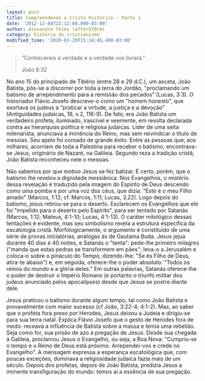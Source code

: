 ```yaml
---
layout: post
title: Compreendendo o Cristo Histórico - Parte 1
date: '2012-12-04T22:12:00.000-03:00'
author: Alexandre Teles (afterSt0rm)
category: história do cristianismo
modified_time: '2020-03-29T15:34:45.400-03:00'
---
```


> "Conhecereis a verdade e a verdade vos livrará."
> 
> João 8:32

No ano 15 do principado de Tibério (entre 28 e 29 d.C.), um asceta, João Batista, pôs-se a discorrer por toda a terra do Jordão, "proclamando um batismo de arrependimento para a remissão dos  pecados" (Lucas, 3:3). O historiador Flávio Josefo descreve-o como um "homem honesto", que exortava os judeus a "praticar a virtude, a justiça e a devoção" (Antiguidades judaicas, 18, v.2, 116-9). De fato, era João Batista um verdadeiro profeta, iluminado, irascível e veemente, em revolta declarada contra as hierarquias política e religiosa judaicas. Líder de uma seita milenarista, anunciava a iminência do Reino, mas sem reivindicar o título de messias. Seu apelo foi coroado de grande êxito. Entre as pessoas que, aos milhares, acorriam de toda a Palestina para receber o batismo, encontrava-se Jesus, originário de Nazaré, na Galileia. Segundo reza a tradição cristã, João Batista reconheceu nele o messias.

Não sabemos por que motivo Jesus se fez batizar. É certo, porém, que o batismo lhe revelou a dignidade messiânica. Nos Evangelhos, o mistério dessa revelação é traduzido pela imagem do Espírito de Deus descendo como uma pomba e por uma voz dos céus, que dizia: "Este é o meu Filho amado" (Marcos, 1:12; cf. Marcos, 1:11; Lucas, 3,22). Logo depois do batismo, jesus retirou-se para o deserto. Esclarecem os Evangelhos que ele foi "impelido para o deserto pelo Espírito", para ser tentado por Satanás (Marcos, 1:12; Mateus, 4:1-10; Lucas, 4:1-13). O caráter mitológico dessas tentações é evidente, mas seu simbolismo revela a estrutura específica da escatologia cristã. Morfologicamente, o argumento é constituído de uma série de provas iniciatórias, análogas às de Gautama Buda. Jesus jejua durante 40 dias e 40 noites, e Satanás o "tenta": pede-lhe primeiro milagres ("manda que estas pedras se transformem em pães"; leva-o a Jerusalém e coloca-o sobre o pináculo do Tempo, dizendo-lhe: "Se és Filho de Deus, atira-te abaixo") e, em seguida, oferece-lhe o poder absoluto: "Todos os reinos do mundo e a glória deles." Em outras palavras, Satanás oferece-lhe o poder de destruir o Império Romano (e portanto o triunfo militar dos judeus anunciado pelos apocalipses) desde que Jesus se postre diante dele.

Jesus praticou o batismo durante algum tempo, tal como João Batista e provavelmente com maior sucesso (cf João, 3:22-4; 4:1-2). Mas, ao saber que o profeta fora preso por Herodes, Jesus deixou a Judeia e dirigiu-se para sua terra natal. Explica Flávio Josefo que o gesto de Herodes fora de medo: receava a influência de Batista sobre a massa e temia uma rebelião. Seja como for, sua prisão de azo à pregação de Jesus. Desde sua chegada à Galileia, proclamou Jesus o Evangelho, ou seja, a Boa Nova: "Cumpriu-se o tempo e o Reino de Deus está próximo. Arrependei-vos e crede no Evangelho". A mensagem expressa a esperança escatológica que, com poucas exceções, dominava a religiosidade judaica fazia mais de um século. Depois dos profetas, depois de João Batista, predizia Jesus a iminente transfiguração do mundo: temos aí a essência de sua pregação.